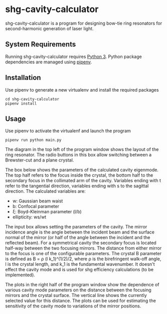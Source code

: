 # shg-cavity-calculator
shg-cavity-calculator is a program for designing bow-tie ring resonators for second-harmonic
generation of laser light.

## System Requirements
Running shg-cavity-calculator requires [Python 3](https://www.python.org/). Python package
dependencies are managed using [pipenv](https://docs.pipenv.org/).

## Installation
Use pipenv to generate a new virtualenv and install the required packages
```
cd shg-cavity-calculator
pipenv install
```

## Usage
Use pipenv to activate the virtualenf and launch the program
```
pipenv run python main.py
```

The diagram in the top left of the program window shows the layout of the ring resonator. The radio
buttons in this box allow switching between a Brewster-cut and a plane crystal.

The box below shows the parameters of the calculated cavity eigenmode. The top half refers to the
focus inside the crystal, the bottom half to the secondary focus in the collimated arm of the
cavity. Variables ending with t refer to the tangential direction, variables ending with s to the
sagittal direction. The calculated variables are:
* w: Gaussian beam waist
* b: Confocal parameter
* ξ: Boyd-Kleinman parameter (l/b)
* ellipticity: ws/wt

The input box allows setting the parameters of the cavity. The mirror incidence angle is the angle
between the incident beam and the surface normal of the mirror (or half of the angle between the
incident and the reflected beam). For a symmetrical cavity the secondary focus is located half-way
between the two focusing mirrors. The distance from either mirror to the focus is one of the 
configurable parameters. The crystal B parameter is defined as B = ρ (l k_1)^(1/2)/2, where ρ is
the birefringent walk-off angle, l is the crystal length, and k_1 is the fundamental wavenumber. It
doesn't effect the cavity mode and is used for shg efficiency calculations (to be implemented).

The plots in the right half of the program window show the dependence of various cavity mode
parameters on the distance between the focusing mirrors and the crystal surface. The vertical line
shows the currently selected value for this distance. The plots can be used for estimating the
sensitivity of the cavity mode to variations of the mirror positions.
